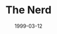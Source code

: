 ---
title: The Nerd
date: 1999-03-12
closing_date: 1999-03-27
layout: productions
featured_image:
image_caption:
image_credit:
playbill:
category:
Theatre: Theatre Jacksonville
Venue: Little Theatre
cast:
- Willum Cubbert: Glen Simoneaux
- Axel Hammond: Scott J. Smith
- Tansy McGinnis: Jennifer Pogachnik Odom
- Warnock Waldgrave: Mark Tessier
- Clelia Waldrgrave: Sandra S. Spurney
- Thor: Joseph Black
- The Nerd: Josh Greyton
crew:
- Director: Gregory Leute
- Stage Manager: Marie C. Cook
- Scenic and Lighting Design: Andrew J. Way
- Assistant Director: Bacot Wright
- Assistant Technical Director: James Wright
- Set Construction:
  - Manuel Bello
  - Jon Bennett
  - Ashira Brook
  - Nick Haralambou
  - Faith Ortega
  - Gloria Pepe
  - Mary Swanson
- Set Dresser: Valerie Howard
- Lighting Technician: Jon Bennett
- Sound Design: Andrew J. Way
- Sound Technician: Mary Swanson
- Costumer: Bacot Wright
- Properties Acquisition: Amanda Jane McConnell
- Properties and Run Crew:
  - Ashira Brook
  - Nick Haralambou
  - Faith Ortega
  - Gloria Pepe
  - Marcy Stolikrt
  - Maureen Hill
- Volunteer Coordinator: Lovelle MacLean
- Box Office Services: Cherri Stratton
- Educational Resources: Noble Lee Lester
orchestra:
external_links:
---